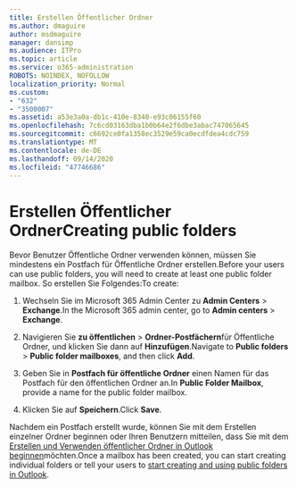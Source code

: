 ```yaml
---
title: Erstellen Öffentlicher Ordner
ms.author: dmaguire
author: msdmaguire
manager: dansimp
ms.audience: ITPro
ms.topic: article
ms.service: o365-administration
ROBOTS: NOINDEX, NOFOLLOW
localization_priority: Normal
ms.custom:
- "632"
- "3500007"
ms.assetid: a53e3a0a-db1c-410e-8340-e93c06155f60
ms.openlocfilehash: 7c6cd03163dba1b0b64e2f6dbe3abac747065645
ms.sourcegitcommit: c6692ce0fa1358ec3529e59ca0ecdfdea4cdc759
ms.translationtype: MT
ms.contentlocale: de-DE
ms.lasthandoff: 09/14/2020
ms.locfileid: "47746686"
---
```

# <a name="creating-public-folders"></a><span data-ttu-id="b81ef-102">Erstellen Öffentlicher Ordner</span><span class="sxs-lookup"><span data-stu-id="b81ef-102">Creating public folders</span></span>

<span data-ttu-id="b81ef-103">Bevor Benutzer Öffentliche Ordner verwenden können, müssen Sie mindestens ein Postfach für Öffentliche Ordner erstellen.</span><span class="sxs-lookup"><span data-stu-id="b81ef-103">Before your users can use public folders, you will need to create at least one public folder mailbox.</span></span> <span data-ttu-id="b81ef-104">So erstellen Sie Folgendes:</span><span class="sxs-lookup"><span data-stu-id="b81ef-104">To create:</span></span>
  
1. <span data-ttu-id="b81ef-105">Wechseln Sie im Microsoft 365 Admin Center zu **Admin Centers** \> **Exchange**.</span><span class="sxs-lookup"><span data-stu-id="b81ef-105">In the Microsoft 365 admin center, go to **Admin centers** \> **Exchange**.</span></span>

2. <span data-ttu-id="b81ef-106">Navigieren Sie **zu öffentlichen** \> **Ordner-Postfächern**für Öffentliche Ordner, und klicken Sie dann auf **Hinzufügen**.</span><span class="sxs-lookup"><span data-stu-id="b81ef-106">Navigate to **Public folders** \> **Public folder mailboxes**, and then click **Add**.</span></span>

3. <span data-ttu-id="b81ef-107">Geben Sie in **Postfach für öffentliche Ordner** einen Namen für das Postfach für den öffentlichen Ordner an.</span><span class="sxs-lookup"><span data-stu-id="b81ef-107">In **Public Folder Mailbox**, provide a name for the public folder mailbox.</span></span>

4. <span data-ttu-id="b81ef-108">Klicken Sie auf **Speichern**.</span><span class="sxs-lookup"><span data-stu-id="b81ef-108">Click **Save**.</span></span>

<span data-ttu-id="b81ef-109">Nachdem ein Postfach erstellt wurde, können Sie mit dem Erstellen einzelner Ordner beginnen oder Ihren Benutzern mitteilen, dass Sie mit dem [Erstellen und Verwenden öffentlicher Ordner in Outlook beginnen](https://support.office.com/article/Create-and-share-a-public-folder-in-Outlook-a2835011-d524-4a5c-a207-05c159bb2a97)möchten.</span><span class="sxs-lookup"><span data-stu-id="b81ef-109">Once a mailbox has been created, you can start creating individual folders or tell your users to [start creating and using public folders in Outlook](https://support.office.com/article/Create-and-share-a-public-folder-in-Outlook-a2835011-d524-4a5c-a207-05c159bb2a97).</span></span>
  